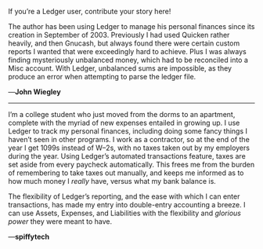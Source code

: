 If you’re a Ledger user, contribute your story here!

The author has been using Ledger to manage his personal finances since
its creation in September of 2003. Previously I had used Quicken rather
heavily, and then Gnucash, but always found there were certain custom
reports I wanted that were exceedingly hard to achieve. Plus I was
always finding mysteriously unbalanced money, which had to be reconciled
into a Misc account. With Ledger, unbalanced sums are impossible, as
they produce an error when attempting to parse the ledger file.

—**John Wiegley**

* * * * *

I’m a college student who just moved from the dorms to an apartment,
complete with the myriad of new expenses entailed in growing up. I use
Ledger to track my personal finances, including doing some fancy things
I haven’t seen in other programs. I work as a contractor, so at the end
of the year I get 1099s instead of W–2s, with no taxes taken out by my
employers during the year. Using Ledger’s automated transactions
feature, taxes are set aside from every paycheck automatically. This
frees me from the burden of remembering to take taxes out manually, and
keeps me informed as to how much money I *really* have, versus what my
bank balance is.

The flexibility of Ledger’s reporting, and the ease with which I can
enter transactions, has made my entry into double-entry accounting a
breeze. I can use Assets, Expenses, and Liabilities with the flexibility
and *glorious power* they were meant to have.

—**spiffytech**
